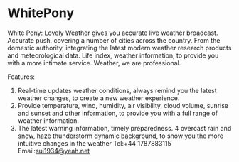 # WhitePony
White Pony: Lovely Weather gives you accurate live weather broadcast. Accurate push, covering a number of cities across the country. From the domestic authority, integrating the latest modern weather research products and meteorological data. Life index, weather information, to provide you with a more intimate service. Weather, we are professional.

Features:
1. Real-time updates weather conditions, always remind you the latest weather changes, to create a new weather experience.
2. Provide temperature, wind, humidity, air visibility, cloud volume, sunrise and sunset and other information, to provide you with a full range of weather information.
3. The latest warning information, timely preparedness.
4 overcast rain and snow, haze thunderstorm dynamic background, to show you the more intuitive changes in the weather
Tel:+44 1787883115
Email:sui1934@yeah.net

